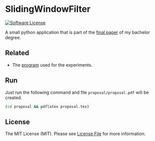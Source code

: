 # SlidingWindowFilter

[![Software License][ico-license]](LICENSE.md)

A small python application that is part of the [final paper](https://github.com/GordonLesti/SlidingWindowFilter)  of my
bachelor degree.

## Related

* The [program](https://github.com/GordonLesti/SlidingWindowFilter-experiment) used for the experiments.

## Run

Just run the following command and file `proposal/proposal.pdf` will be created.
```bash
(cd proposal && pdflatex proposal.tex)
```

## License

The MIT License (MIT). Please see [License File](LICENSE.md) for more information.

[ico-license]: https://img.shields.io/github/license/GordonLesti/SlidingWindowFilter.svg?style=flat-square
